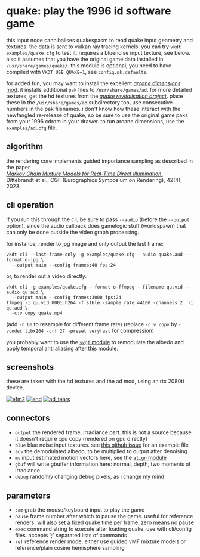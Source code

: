 # quake: play the 1996 id software game

this input node cannibalises quakespasm to read quake input geometry and
textures. the data is sent to vulkan ray tracing kernels. you can try `vkdt
examples/quake.cfg` to test it. requires a bluenoise input texture, see below.
also it assumes that you have the original game data installed in
`/usr/share/games/quake/`. this module is optional, you need to have compiled
with `VKDT_USE_QUAKE=1`, see `config.mk.defaults`.

for added fun, you may want to install the excellent [*arcane dimensions*
mod](https://www.moddb.com/mods/arcane-dimensions). it installs additional
`pak` files to `/usr/share/games/ad`. for more detailed textures, get the hd
textures from the [*quake revitalisation
project*](https://www.moddb.com/mods/quake-hd-pack-guide/addons/quake-revitalization-project-texture-pack).
place these in the `/usr/share/games/ad` subdirectory too, use consecutive
numbers in the pak filenames. i don't know how these interact with the
newfangled re-release of quake, so be sure to use the original game paks from
your 1996 cdrom in your drawer. to run arcane dimensions, use the
`examples/ad.cfg` file.

## algorithm

the rendering core implements guided importance sampling as described in the paper  
[*Markov Chain Mixture Models for Real-Time Direct Illumination*.](https://jo.dreggn.org/home/2023_mcmm.pdf)  
Dittebrandt et al., CGF (Eurographics Symposium on Rendering), 42(4), 2023.

## cli operation

if you run this through the cli, be sure to pass `--audio` (before the
`--output` option), since the audio callback does gamelogic stuff (worldspawn)
that can only be done outside the video graph processing.

for instance, render to jpg image and only output the last frame:
```
vkdt cli --last-frame-only -g examples/quake.cfg --audio quake.aud --format o-jpg \
  --output main --config frames:40 fps:24
```

or, to render out a video directly:
```
vkdt cli -g examples/quake.cfg --format o-ffmpeg --filename qu.vid --audio qu.aud \
  --output main --config frames:3000 fps:24
ffmpeg -i qu.vid_0001.h264 -f s16le -sample_rate 44100 -channels 2  -i qu.aud \
  -c:v copy quake.mp4
```
(add `-r 60` to resample for different frame rate)
(replace `-c:v copy` by `-vcodec libx264 -crf 27 -preset veryfast` for compression)

you probably want to use the [`svgf` module](../svgf/readme.md) to remodulate
the albedo and apply temporal anti aliasing after this module.

## screenshots

these are taken with the hd textures and the ad mod, using an rtx 2080ti device.

[![e1m2](q0.png)](q0.png)
[![end](q1.png)](q1.png)
[![ad_tears](q2.png)](q2.png)

## connectors

* `output` the rendered frame, irradiance part. this is not a source because it doesn't require cpu copy (rendered on gpu directly)
* `blue` blue noise input textures. see [this github issue](https://github.com/hanatos/vkdt/issues/32) for an example file
* `aov` the demodulated albedo, to be multiplied to output after denoising
* `mv` input estimated motion vectors here, see the [`align` module](../align/readme.md)
* `gbuf` will write gbuffer information here: normal, depth, two moments of irradiance
* `debug` randomly changing debug pixels, as i change my mind

## parameters

* `cam` grab the mouse/keyboard input to play the game
* `pause` frame number after which to pause the game. useful for reference renders. will also set a fixed quake time per frame. zero means no pause
* `exec` command string to execute after loading quake. use with cli/config files. accepts ';' separated lists of commands
* `ref` reference render mode. either use guided vMF mixture models or reference/plain cosine hemisphere sampling

